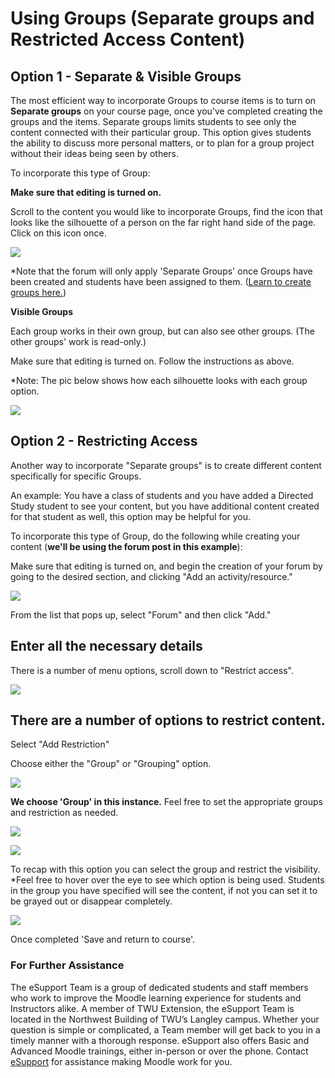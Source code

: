 # Using Groups \(Separate groups and Restricted Access Content\)

## Option 1 - Separate & Visible Groups

The most efficient way to incorporate Groups to course items is to turn on **Separate groups** on your course page, once you've completed creating the groups and the items. Separate groups limits students to see only the content connected with their particular group. This option gives students the ability to discuss more personal matters, or to plan for a group project without their ideas being seen by others.

To incorporate this type of Group:

**Make sure that editing is turned on.**

Scroll to the content you would like to incorporate Groups, find the icon that looks like the silhouette of a person on the far right hand side of the page. Click on this icon once.

![](../.gitbook/assets/groups-settings-1.png)

\*Note that the forum will only apply 'Separate Groups' once Groups have been created and students have been assigned to them. \([Learn to create groups here.](https://twonline.gitbook.io/moodlefaq/~/edit/drafts/-LIReiRkB7ZiltBhboHz/faculty/creating-groups-and-groupings)\)

**Visible Groups**

Each group works in their own group, but can also see other groups. \(The other groups' work is read-only.\)

Make sure that editing is turned on. Follow the instructions as above.

\*Note: The pic below shows how each silhouette looks with each group option.

![](../.gitbook/assets/groups-settings-8.png)

## Option 2 - Restricting Access

Another way to incorporate "Separate groups" is to create different content specifically for specific Groups.

An example: You have a class of students and you have added a Directed Study student to see your content, but you have additional content created for that student as well, this option may be helpful for you.

To incorporate this type of Group, do the following while creating your content \(**we'll be using the forum post in this example**\):

Make sure that editing is turned on, and begin the creation of your forum by going to the desired section, and clicking "Add an activity/resource."

![](../.gitbook/assets/groups-settings-2%20%281%29.png)

From the list that pops up, select "Forum" and then click "Add."

## Enter all the necessary details

There is a number of menu options, scroll down to "Restrict access".

![](../.gitbook/assets/groups-settings-3.png)

## There are a number of options to restrict content.

Select "Add Restriction"

Choose either the "Group" or "Grouping" option.

![](../.gitbook/assets/groups-settings-4.png)

**We choose 'Group' in this instance.** Feel free to set the appropriate groups and restriction as needed.

![](../.gitbook/assets/groups-settings-5%20%281%29.png)

![](../.gitbook/assets/groups-settings-6.png)

To recap with this option you can select the group and restrict the visibility. \*Feel free to hover over the eye to see which option is being used. Students in the group you have specified will see the content, if not you can set it to be grayed out or disappear completely.

![](../.gitbook/assets/groups-settings-7%20%281%29.png)

Once completed 'Save and return to course'.

### For Further Assistance

The eSupport Team is a group of dedicated students and staff members who work to improve the Moodle learning experience for students and Instructors alike. A member of TWU Extension, the eSupport Team is located in the Northwest Building of TWU’s Langley campus. Whether your question is simple or complicated, a Team member will get back to you in a timely manner with a thorough response. eSupport also offers Basic and Advanced Moodle trainings, either in-person or over the phone. Contact [eSupport](https://trinitywestern.teamdynamix.com/TDClient/Requests/ServiceDet?ID=16141) for assistance making Moodle work for you.

